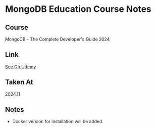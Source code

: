 # MongoDB Education Course Notes

## Course
MongoDB - The Complete Developer's Guide 2024
## Link
[See On Udemy ](https://www.udemy.com/course/mongodb-the-complete-developers-guide/)

## Taken At
2024.11

## Notes
- Docker version for installation will be added. 